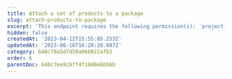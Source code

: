 ```yaml
---
title: Attach a set of products to a package
slug: attach-products-to-package
excerpt: 'This endpoint requires the following permission(s): `project_configuration:packages:read_write`.'
hidden: false
createdAt: '2023-04-12T15:55:05.253Z'
updatedAt: '2023-06-16T16:20:20.807Z'
category: 648c78a5d7d50a06b022afb2
order: 6
parentDoc: 648c7ee8c6ff4f18d0ebb56b
---
```

